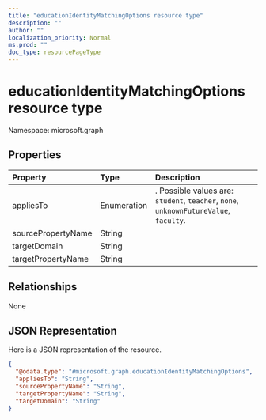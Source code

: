 ```yaml
---
title: "educationIdentityMatchingOptions resource type"
description: ""
author: ""
localization_priority: Normal
ms.prod: ""
doc_type: resourcePageType
---
```


# educationIdentityMatchingOptions resource type


Namespace: microsoft.graph



## Properties
|Property|Type|Description|
|:---|:---|:---|
|appliesTo|Enumeration|. Possible values are: `student`, `teacher`, `none`, `unknownFutureValue`, `faculty`.|
|sourcePropertyName|String||
|targetDomain|String||
|targetPropertyName|String||

## Relationships
None

## JSON Representation
Here is a JSON representation of the resource.
<!-- {
  "blockType": "resource",
  "@odata.type": "microsoft.graph.educationIdentityMatchingOptions"
}
-->
``` json
{
  "@odata.type": "#microsoft.graph.educationIdentityMatchingOptions",
  "appliesTo": "String",
  "sourcePropertyName": "String",
  "targetPropertyName": "String",
  "targetDomain": "String"
}
```

